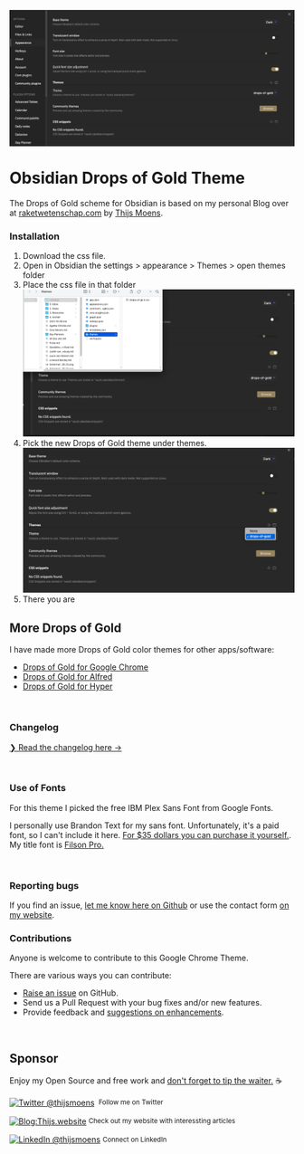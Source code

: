 <img align="center" src="images/preview.png" alt="Drops of Gold color Theme for Obsidian" /><br />

# Obsidian Drops of Gold Theme

The Drops of Gold scheme for Obsidian is based on my personal Blog over at <a href="https://raketwetenschap.com" traget="_blank">raketwetenschap.com</a> by <a href="https://github.com/thijswillemmoens">Thijs Moens</a>.
<br>

### Installation

1. Download the css file.
2. Open in Obsidian the settings > appearance > Themes > open themes folder
3. Place the css file in that folder
   <img src="images/install-on-computer.png" alt="Install on your computer">
4. Pick the new Drops of Gold theme under themes.
   <img src="images/select-theme.png" alt="Select the Drops of Gold theme">
5. There you are
   <br>

## More Drops of Gold

I have made more Drops of Gold color themes for other apps/software:

-   [Drops of Gold for Google Chrome](https://github.com/thijswillemmoens/drops-of-gold-google-chrome)
-   [Drops of Gold for Alfred](https://github.com/thijswillemmoens/drops-of-gold-alfred)
-   [Drops of Gold for Hyper](https://github.com/thijswillemmoens/drops-of-gold-theme-hyper/)

<br>

### Changelog

[❯ Read the changelog here →](changelog.md)

<br>

### Use of Fonts

For this theme I picked the free IBM Plex Sans Font from Google Fonts.

I personally use Brandon Text for my sans font. Unfortunately, it's a paid font, so I can't include it here. [For $35 dollars you can purchase it yourself.](https://www.myfonts.com/collections/brandon-text-font-hvd-fonts). My title font is [Filson Pro.](https://fonts.adobe.com/fonts/filson)

<br>

### Reporting bugs

If you find an issue, [let me know here on Github](https://github.com/thijswillemmoens/drops-of-gold-theme-obsidian/issues/new) or use the contact form [on my website](https://thijs.webiste/bugs).

### Contributions

Anyone is welcome to contribute to this Google Chrome Theme.

There are various ways you can contribute:

-   [Raise an issue](https://github.com/thijswillemmoens/drops-of-gold-theme-obsidian/issues) on GitHub.
-   Send us a Pull Request with your bug fixes and/or new features.
-   Provide feedback and [suggestions on enhancements](https://thijs.website/feedback).

<br>

## Sponsor

Enjoy my Open Source and free work and [don't forget to tip the waiter.](https://github.com/thijswillemmoens/sponsor) ☕

<div align="left">
    <p><a href="https://twitter.com/thijsmoens/"><img alt="Twitter @thijsmoens" align="center" src="https://img.shields.io/badge/-@thijsmoens-gray.svg?colorA=3d3d3d&colorB=3d3d3d&style=for-the-badge" /></a>&nbsp;<small> Follow me on Twitter</small></p>
    <p><a href="https://raketwetenschap.com/"><img alt="Blog:Thijs.website" align="center" src="https://img.shields.io/badge/-Raketwetenschap.com-gray.svg?colorA=a08f68&colorB=a08f68&style=for-the-badge" /></a>&nbsp;<small>Check out my website with interessting articles</small></p>
    <p><a href="https://www.linkedin.com/in/thijsmoens/"><img alt="LinkedIn @thijsmoens" align="center" src="https://img.shields.io/badge/LINKEDIN-gray.svg?colorA=2d2d2d&colorB=2d2d2d&style=for-the-badge" /></a>&nbsp;<small>Connect on LinkedIn</small></p>
</div>
